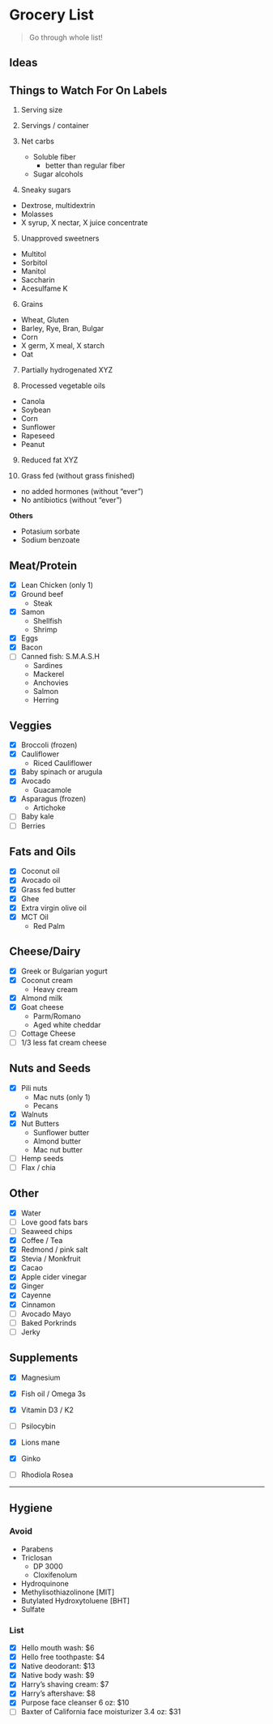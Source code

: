 # Grocery List

> Go through whole list!

## Ideas

## Things to Watch For On Labels
1. Serving size

2. Servings / container

3. Net carbs
	- Soluble fiber
		- better than regular fiber
	- Sugar alcohols

4. Sneaky sugars
- Dextrose, multidextrin
- Molasses
- X syrup, X nectar, X juice concentrate 

5. Unapproved sweetners
- Multitol
- Sorbitol
- Manitol
- Saccharin
- Acesulfame K

6. Grains
- Wheat, Gluten
- Barley, Rye, Bran, Bulgar
- Corn
- X germ, X meal, X starch
- Oat

7. Partially hydrogenated XYZ

8. Processed vegetable oils
- Canola 
- Soybean
- Corn
- Sunflower
- Rapeseed
- Peanut

9. Reduced fat XYZ

10. Grass fed (without grass finished)
- no added hormones (without “ever”)
- No antibiotics (without “ever”)

**Others**

- Potasium sorbate
- Sodium benzoate

## Meat/Protein
- [x] Lean Chicken (only 1)
- [x] Ground beef
	- Steak
- [x] Samon
	- Shellfish
	- Shrimp
- [x] Eggs 
- [x] Bacon
- [ ] Canned fish: S.M.A.S.H
	- Sardines
	- Mackerel
	- Anchovies 
	- Salmon 
	- Herring

## Veggies
- [x] Broccoli (frozen)
- [x] Cauliflower
	- Riced Cauliflower
- [x] Baby spinach or arugula 
- [x] Avocado 
	- Guacamole
- [x] Asparagus (frozen)
	- Artichoke 
- [ ] Baby kale
- [ ] Berries

## Fats and Oils
- [x] Coconut oil 
- [x] Avocado oil 
- [x] Grass fed butter 
- [x] Ghee
- [x] Extra virgin olive oil 
- [x] MCT Oil
	- Red Palm

## Cheese/Dairy
- [x] Greek or Bulgarian yogurt
- [x] Coconut cream 
	- Heavy cream
- [x] Almond milk
- [x] Goat cheese
	- Parm/Romano
	- Aged white cheddar
- [ ] Cottage Cheese
- [ ] 1/3 less fat cream cheese

## Nuts and Seeds
- [x] Pili nuts 
	- Mac nuts (only 1)
	- Pecans
- [x] Walnuts 
- [x] Nut Butters 
	- Sunflower butter
	- Almond butter
	- Mac nut butter
- [ ] Hemp seeds
- [ ] Flax / chia

## Other
- [x] Water
- [ ] Love good fats bars
- [ ] Seaweed chips
- [x] Coffee / Tea 
- [x] Redmond / pink salt
- [x] Stevia / Monkfruit
- [x] Cacao 
- [x] Apple cider vinegar 
- [x] Ginger 
- [x] Cayenne 
- [x] Cinnamon 
- [ ] Avocado Mayo
- [ ] Baked Porkrinds
- [ ] Jerky

## Supplements 
- [x] Magnesium
- [x] Fish oil / Omega 3s
- [x] Vitamin D3 / K2
- [ ] Psilocybin 
- [x] Lions mane 
- [x] Ginko
- [ ] Rhodiola Rosea 


___
## Hygiene

### Avoid

- Parabens 
- Triclosan
	- DP 3000
	- Cloxifenolum
- Hydroquinone
- Methylisothiazolinone [MIT]
- Butylated Hydroxytoluene [BHT]
- Sulfate

### List
- [x] Hello mouth wash: $6
- [x] Hello free toothpaste: $4
- [x] Native deodorant: $13
- [x] Native body wash: $9
- [x] Harry’s shaving cream: $7
- [x] Harry’s aftershave: $8
- [x] Purpose face cleanser 6 oz: $10
- [ ] Baxter of California face moisturizer 3.4 oz: $31
